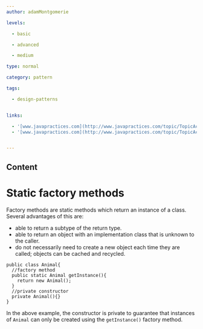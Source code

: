 ```yaml
---
author: adamMontgomerie

levels:

  - basic

  - advanced

  - medium

type: normal

category: pattern

tags:

  - design-patterns


links:

  - '[www.javapractices.com](http://www.javapractices.com/topic/TopicAction.do?Id=21){website}'
  - '[www.javapractices.com](http://www.javapractices.com/topic/TopicAction.do?Id=40){website}'


---
```

## Content
# Static factory methods

Factory methods are static methods which return an instance of a class. Several advantages of this are:
- able to return a subtype of the return type.
- able to return an object with an implementation class that is unknown to the caller.
- do not necessarily need to create a new object each time they are called; objects can be cached and recycled.

```
public class Animal{
  //factory method
  public static Animal getInstance(){
    return new Animal();
  }
  //private constructor
  private Animal(){}
}
```
In the above example, the constructor is private to guarantee that instances of `Animal` can only be created using the `getInstance()` factory method.

